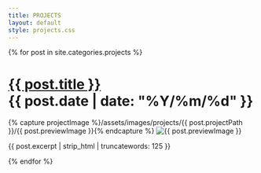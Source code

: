 ```yaml
---
title: PROJECTS
layout: default
style: projects.css
---
```


<main>
  {% for post in site.categories.projects %}
    <div class="projects">
    <h1>
      <a href="{{ post.url }}" class="link">{{ post.title }}</a>
      <div class="pageDate">{{ post.date | date: "%Y/%m/%d" }}</div>
    </h1>
    {% capture projectImage %}/assets/images/projects/{{ post.projectPath }}/{{ post.previewImage }}{% endcapture %}
    <img src="{{ projectImage }}" alt="{{ post.previewImage }}" class="projectPreviewImage">
    <p>{{ post.excerpt | strip_html | truncatewords: 125  }}</p>
    </div>
  {% endfor %}
</main>
